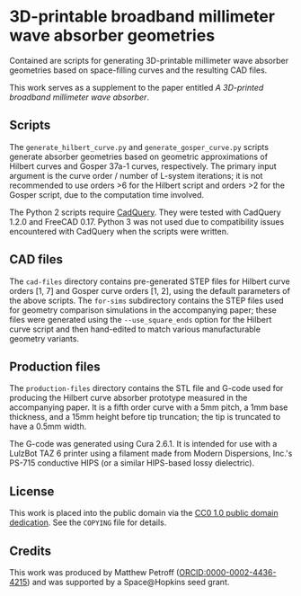 # 3D-printable broadband millimeter wave absorber geometries

Contained are scripts for generating 3D-printable millimeter wave absorber
geometries based on space-filling curves and the resulting CAD files.

This work serves as a supplement to the paper entitled
_A 3D-printed broadband millimeter wave absorber_.


## Scripts

The `generate_hilbert_curve.py` and `generate_gosper_curve.py` scripts generate
absorber geometries based on geometric approximations of Hilbert curves and
Gosper 37a-1 curves, respectively. The primary input argument is the curve
order / number of L-system iterations; it is not recommended to use orders >6
for the Hilbert script and orders >2 for the Gosper script, due to the
computation time involved.

The Python 2 scripts require [CadQuery](https://github.com/dcowden/cadquery).
They were tested with CadQuery 1.2.0 and FreeCAD 0.17. Python 3 was not used
due to compatibility issues encountered with CadQuery when the scripts
were written.


## CAD files

The `cad-files` directory contains pre-generated STEP files for Hilbert curve
orders [1, 7] and Gosper curve orders [1, 2], using the default parameters of
the above scripts. The `for-sims` subdirectory contains the STEP files used for
geometry comparison simulations in the accompanying paper; these files were
generated using the `--use_square_ends` option for the Hilbert curve script and
then hand-edited to match various manufacturable geometry variants.


## Production files

The `production-files` directory contains the STL file and G-code used for
producing the Hilbert curve absorber prototype measured in the accompanying
paper. It is a fifth order curve with a 5mm pitch, a 1mm base thickness, and a
15mm height before tip truncation; the tip is truncated to have a 0.5mm width.

The G-code was generated using Cura 2.6.1. It is intended for use with a
LulzBot TAZ 6 printer using a filament made from Modern Dispersions, Inc.'s
PS-715 conductive HIPS (or a similar HIPS-based lossy dielectric).


## License

This work is placed into the public domain via the
[CC0 1.0 public domain dedication](https://creativecommons.org/publicdomain/zero/1.0/).
See the `COPYING` file for details.


## Credits

This work was produced by Matthew Petroff
([ORCID:0000-0002-4436-4215](https://orcid.org/0000-0002-4436-4215)) and was
supported by a Space@Hopkins seed grant.
